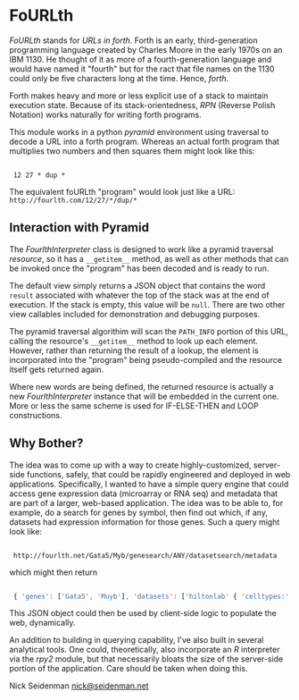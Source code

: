FoURLth
=======

*FoURLth* stands for *URLs in forth*.  Forth is an early, third-generation programming language 
created by Charles Moore in the early 1970s on an IBM 1130.  He thought of it as more of a fourth-generation
language and would have named it "fourth" but for the ract that file names on the 1130 could only be
five characters long at the time.   Hence, *forth*.

Forth makes heavy and more or less explicit use of a stack to maintain execution state.   Because of its
stack-orientedness, *RPN* (Reverse Polish Notation) works naturally for writing forth programs. 

This module works in a python *pyramid* environment using traversal to decode a URL into a forth program.
Whereas an actual forth program that multiplies two numbers and then squares them might look like this:

```forth

 12 27 * dup *

```

The equivalent foURLth "program" would look just like a URL: ``http://fourlth.com/12/27/*/dup/*``

Interaction with Pyramid
------------------------

The *FourlthInterpreter* class is designed to work like a pyramid traversal *resource*, so it
has a ``__getitem__`` method, as well as other methods that can be invoked once the "program" has
been decoded and is ready to run.  

The default view simply returns a JSON object that contains the word ``result`` associated with
whatever the top of the stack was at the end of execution.  If the stack is empty, this value will be ``null``.
There are two other view callables included for demonstration and debugging purposes.

The pyramid traversal algorithim will scan the ``PATH_INFO`` portion of this URL, calling the
resource's ``__getitem__`` method to look up each element.  However, rather than returning the result of
a lookup, the element is incorporated into the "program" being pseudo-compiled and the resource itself
gets returned again.    

Where new words are being defined, the returned resource is actually a new *FourlthInterpreter* instance
that will be embedded in the current one.   More or less the same scheme is used for IF-ELSE-THEN and
LOOP constructions.

Why Bother?
-----------

The idea was to come up with a way to create highly-customized, server-side functions, safely, that could
be rapidly engineered and deployed in web applications.  Specifically, I wanted to have a simple query
engine that could access gene expression data (microarray or RNA seq) and metadata that are part of a larger,
web-based application.   The idea was to be able to, for example, do a search for genes by symbol, then find out
which, if any, datasets had expression information for those genes.   Such a query might look like:

```http

 http://fourlth.net/Gata5/Myb/genesearch/ANY/datasetsearch/metadata

```

which might then return

```javascript

 { 'genes': ['Gata5', 'Muyb'], 'datasets': ['hiltonlab' { 'celltypes:' [...] }, ...] }

```

This JSON object could then be used by client-side logic to populate the web, dynamically.

An addition to building in querying capability, I've also built in several analytical tools.
One could, theoretically, also incorporate an *R* interpreter via the *rpy2* module, but
that necessarily bloats the size of the server-side portion of the application.  Care should be taken 
when doing this.

 
Nick Seidenman <nick@seidenman.net>

